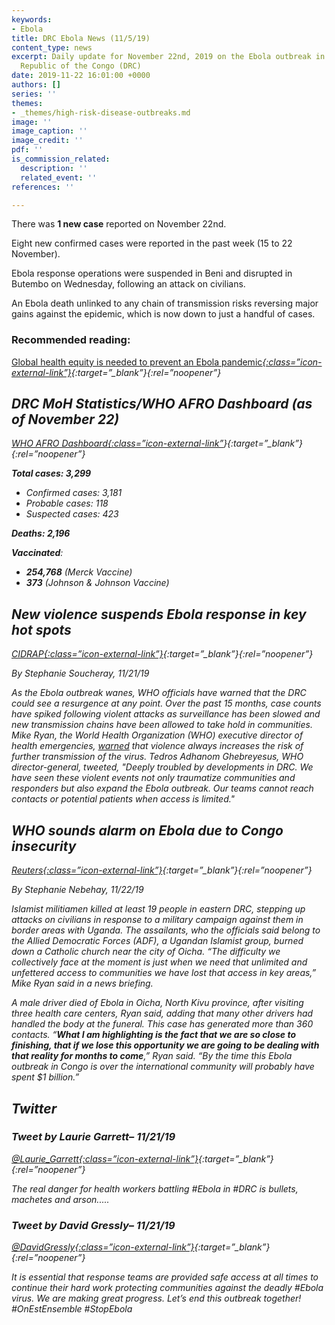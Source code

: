 ```yaml
---
keywords:
- Ebola
title: DRC Ebola News (11/5/19)
content_type: news
excerpt: Daily update for November 22nd, 2019 on the Ebola outbreak in eastern Democratic
  Republic of the Congo (DRC)
date: 2019-11-22 16:01:00 +0000
authors: []
series: ''
themes:
- _themes/high-risk-disease-outbreaks.md
image: ''
image_caption: ''
image_credit: ''
pdf: ''
is_commission_related:
  description: ''
  related_event: ''
references: ''

---
```

There was **1 new case** reported on November 22nd.

Eight new confirmed cases were reported in the past week (15 to 22 November).

Ebola response operations were suspended in Beni and disrupted in Butembo on Wednesday, following an attack on civilians.

An Ebola death unlinked to any chain of transmission risks reversing major gains against the epidemic, which is now down to just a handful of cases.

### Recommended reading: 

[Global health equity is needed to prevent an Ebola pandemic<i/>{:class=”icon-external-link”}](https://www.ft.com/content/8395e12c-0ba5-11ea-8fb7-8fcec0c3b0f9){:target=”_blank”}{:rel=”noopener”}

## DRC MoH Statistics/WHO AFRO Dashboard (as of November 22)

[WHO AFRO Dashboard<i/>{:class=”icon-external-link”](https://who.maps.arcgis.com/apps/opsdashboard/index.html#/e70c3804f6044652bc37cce7d8fcef6c)}{:target=”_blank”}{:rel=”noopener”}

**Total cases: 3,299**

* Confirmed cases: 3,181
* Probable cases: 118
* Suspected cases: 423

**Deaths: 2,196**

**Vaccinated**:

* **254,768** (Merck Vaccine)
* **373** (Johnson & Johnson Vaccine)

## New violence suspends Ebola response in key hot spots

[_CIDRAP_<i/>{:class=”icon-external-link”}](http://www.cidrap.umn.edu/news-perspective/2019/11/new-violence-suspends-ebola-response-key-hot-spots){:target=”_blank”}{:rel=”noopener”}

_By Stephanie Soucheray, 11/21/19_

As the Ebola outbreak wanes, WHO officials have warned that the DRC could see a resurgence at any point. Over the past 15 months, case counts have spiked following violent attacks as surveillance has been slowed and new transmission chains have been allowed to take hold in communities. Mike Ryan, the World Health Organization (WHO) executive director of health emergencies, [warned](https://twitter.com/DrMikeRyan/status/1197578199422648325) that violence always increases the risk of further transmission of the virus. Tedros Adhanom Ghebreyesus, WHO director-general, tweeted, "Deeply troubled by developments in DRC. We have seen these violent events not only traumatize communities and responders but also expand the Ebola outbreak. Our teams cannot reach contacts or potential patients when access is limited."

## WHO sounds alarm on Ebola due to Congo insecurity

[_Reuters_<i/>{:class=”icon-external-link”}](https://uk.reuters.com/article/us-health-ebola-congo/who-sounds-alarm-on-ebola-due-to-congo-insecurity-idUKKBN1XW1RS){:target=”_blank”}{:rel=”noopener”}

_By Stephanie Nebehay, 11/22/19_

Islamist militiamen killed at least 19 people in eastern DRC, stepping up attacks on civilians in response to a military campaign against them in border areas with Uganda. The assailants, who the officials said belong to the Allied Democratic Forces (ADF), a Ugandan Islamist group, burned down a Catholic church near the city of Oicha. “The difficulty we collectively face at the moment is just when we need that unlimited and unfettered access to communities we have lost that access in key areas,” Mike Ryan said in a news briefing.

A male driver died of Ebola in Oicha, North Kivu province, after visiting three health care centers, Ryan said, adding that many other drivers had handled the body at the funeral. This case has generated more than 360 contacts. “**What I am highlighting is the fact that we are so close to finishing, that if we lose this opportunity we are going to be dealing with that reality for months to come**,” Ryan said. “By the time this Ebola outbreak in Congo is over the international community will probably have spent $1 billion.”

## Twitter

### Tweet by Laurie Garrett– 11/21/19

[@Laurie_Garrett<i/>{:class=”icon-external-link”}](https://twitter.com/Laurie_Garrett/status/1197607241190432768){:target=”_blank”}{:rel=”noopener”}

The real danger for health workers battling #Ebola in #DRC is bullets, machetes and arson.....

### Tweet by David Gressly– 11/21/19

[@DavidGressly<i/>{:class=”icon-external-link”}](https://twitter.com/DavidGressly/status/1197771028870631424){:target=”_blank”}{:rel=”noopener”}

It is essential that response teams are provided safe access at all times to continue their hard work protecting communities against the deadly #Ebola virus. We are making great progress. Let’s end this outbreak together! #OnEstEnsemble #StopEbola